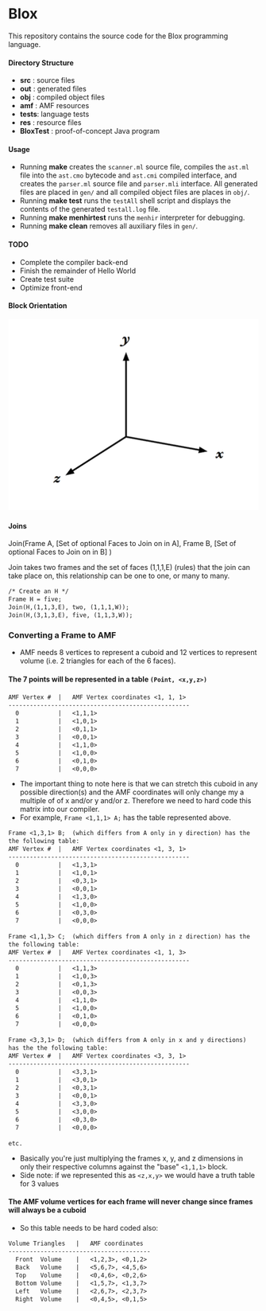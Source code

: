 # Blox
This repository contains the source code for the Blox programming language. 

#### Directory Structure

* __src__  : source files 
* __out__  : generated files
* __obj__  : compiled object files
* __amf__  : AMF resources
* __tests__: language tests
* __res__  : resource files
* __BloxTest__ : proof-of-concept Java program

#### Usage

* Running __make__ creates the `scanner.ml` source file, compiles the `ast.ml` 
file  into the `ast.cmo` bytecode and `ast.cmi` compiled interface, and creates 
the `parser.ml` source file and `parser.mli` interface. All generated files are 
placed in `gen/` and all compiled object files are places in `obj/`.
* Running __make test__ runs the `testAll` shell script and displays the 
contents of the generated `testall.log` file.
* Running __make menhirtest__ runs the `menhir` interpreter for debugging.
* Running __make clean__ removes all auxiliary files in `gen/`.


#### TODO 

* Complete the compiler back-end
* Finish the remainder of Hello World
* Create test suite
* Optimize front-end

#### Block Orientation
![Orient](res/orient.png?raw=true)

#### Joins
Join(Frame A, [Set of optional Faces to Join on in A], Frame B, [Set of optional Faces to Join on in B] )

Join takes two frames and the set of faces (1,1,1,E) (rules) that the join can take place on, this relationship can be one to one, or many to many.

	/* Create an H */
	Frame H = five;
	Join(H,(1,1,3,E), two, (1,1,1,W));
	Join(H,(3,1,3,E), five, (1,1,3,W));
	
### Converting a Frame to AMF

* AMF needs 8 vertices to represent a cuboid and 12 vertices to represent volume (i.e. 2 triangles for each of the 6 faces). 

#### The 7 points will be represented in a table `(Point, <x,y,z>)`
```
AMF Vertex #  |   AMF Vertex coordinates <1, 1, 1>
---------------------------------------------------
  0           |   <1,1,1>
  1           |   <1,0,1>
  2           |   <0,1,1>
  3           |   <0,0,1>
  4           |   <1,1,0>
  5           |   <1,0,0>
  6           |   <0,1,0>
  7           |   <0,0,0>
```

* The important thing to note here is that we can stretch this cuboid in any possible direction(s) and the AMF coordinates
  will only change my a multiple of of x and/or y and/or z. Therefore we need to hard code this matrix into our compiler.
* For example, `Frame <1,1,1> A;` has the table represented above.
```
Frame <1,3,1> B;  (which differs from A only in y direction) has the the following table:
AMF Vertex #  |   AMF Vertex coordinates <1, 3, 1>
---------------------------------------------------
  0           |   <1,3,1>
  1           |   <1,0,1>
  2           |   <0,3,1>
  3           |   <0,0,1>
  4           |   <1,3,0>
  5           |   <1,0,0>
  6           |   <0,3,0>
  7           |   <0,0,0>

Frame <1,1,3> C;  (which differs from A only in z direction) has the the following table:
AMF Vertex #  |   AMF Vertex coordinates <1, 1, 3>
---------------------------------------------------
  0           |   <1,1,3>
  1           |   <1,0,3>
  2           |   <0,1,3>
  3           |   <0,0,3>
  4           |   <1,1,0>
  5           |   <1,0,0>
  6           |   <0,1,0>
  7           |   <0,0,0>
  
Frame <3,3,1> D;  (which differs from A only in x and y directions) has the the following table:
AMF Vertex #  |   AMF Vertex coordinates <3, 3, 1>
---------------------------------------------------
  0           |   <3,3,1>
  1           |   <3,0,1>
  2           |   <0,3,1>
  3           |   <0,0,1>
  4           |   <3,3,0>
  5           |   <3,0,0>
  6           |   <0,3,0>
  7           |   <0,0,0>

etc.
```

* Basically you're just multiplying the frames x, y, and z dimensions in only their respective columns against the "base" `<1,1,1>` block. 
* Side note: if we represented this as `<z,x,y>` we would have a truth table for 3 values 

#### The AMF volume vertices for each frame will never change since frames will always be a cuboid
* So this table needs to be hard coded also:
```
Volume Triangles   |   AMF coordinates
----------------------------------------
  Front  Volume    |   <1,2,3>, <0,1,2> 
  Back   Volume    |   <5,6,7>, <4,5,6> 
  Top    Volume    |   <0,4,6>, <0,2,6> 
  Bottom Volume    |   <1,5,7>, <1,3,7> 
  Left   Volume    |   <2,6,7>, <2,3,7> 
  Right  Volume    |   <0,4,5>, <0,1,5> 
```
